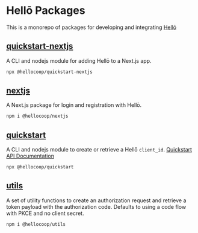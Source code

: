 # Hellō Packages

This is a monorepo of packages for developing and integrating [Hellō](https://hello.dev)

## [quickstart-nextjs](./quickstart-nextjs/)

A CLI and nodejs module for adding Hellō to a Next.js app.

```sh
npx @hellocoop/quickstart-nextjs
```
## [nextjs](./nextjs/)

A Next.js package for login and registration with Hellō.

```sh
npm i @hellocoop/nextjs
```
## [quickstart](./quickstart/)

A CLI and nodejs module to create or retrieve a Hellō `client_id`. [Quickstart API Documentation](https://www.hello.dev/documentation/management-apis.html#quickstart-api)
```sh
npx @hellocoop/quickstart
```

## [utils](./utils/)

A set of utility functions to create an authorization request and retrieve a token payload with the authorization code. Defaults to using a code flow with PKCE and no client secret. 
```sh
npm i @hellocoop/utils
```


